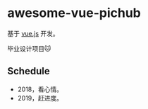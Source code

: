 # awesome-vue-pichub

基于 [vue.js](https://cn.vuejs.org/index.html) 开发。

毕业设计项目🐱

## Schedule
- 2018，看心情。
- 2019，赶进度。

